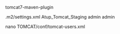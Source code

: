 tomcat7-maven-plugin

.m2/settings.xml
<server>
       <id>Atup_Tomcat_Staging</id>
       <username>admin</username>
       <password>admin</password>
</server>

nano TOMCAT/conf/tomcat-users.xml
<?xml version='1.0' encoding='utf-8'?>
<tomcat-users>
  <role rolename="manager-gui"/>
  <role rolename="manager-script"/>
  <user username="admin" password="admin" roles="manager-script,manager-gui"/>
</tomcat-users>